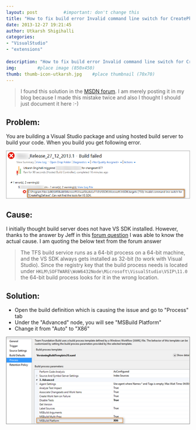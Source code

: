 ```yaml
---
layout: post          #important: don't change this
title: "How to fix build error Invalid command line switch for CreatePkgDef.exe. Can not find the tools for VS SDK"
date: 2013-12-27 19:21:45
author: Utkarsh Shigihalli
categories:
- "VisualStudio"
- "extensions"

description: "How to fix build error Invalid command line switch for CreatePkgDef.exe. Can not find the tools for VS SDK"
img:        #place image (850x450)
thumb: thumb-icon-utkarsh.jpg    #place thumbnail (70x70)
---
```

> I found this solution in the [MSDN forum](http://social.msdn.microsoft.com/Forums/vstudio/en-US/74158536-87be-4796-95d5-2b0c00ca6fc8/error-building-visual-studio-2012-vspackage-using-hosted-build?forum=TFService). I am merely posting it in my blog because I made this mistake twice and also I thought I should just document it here :-)

## Problem: ##

You are building a Visual Studio package and using hosted build server to build your code. When you build you get following error.

![image](/images/screenshots/utkarsh//2013_12_27_how_to_fix_build_Image1.png "image")

## Cause: ##

I initially thought build server does not have VS SDK installed. However, thanks to the answer by Jeff in this [forum question](http://social.msdn.microsoft.com/Forums/vstudio/en-US/74158536-87be-4796-95d5-2b0c00ca6fc8/error-building-visual-studio-2012-vspackage-using-hosted-build?forum=TFService) I was able to know the actual cause. I am quoting the below text from the forum answer

> The TFS build service runs as a 64-bit process on a 64-bit machine, and the VS SDK always gets installed as 32-bit (to work with Visual Studio). Since the registry key that the build process needs is located under `HKLM\SOFTWARE\WoW6432Node\Microsoft\VisualStudio\VSIP\11.0` the 64-bit build process looks for it in the wrong location.

## Solution: ##

*   Open the build definition which is causing the issue and go to "Process" tab 
*   Under the "Advanced" node, you will see "MSBuild Platform" 
*   Change it from "Auto" to "X86"   

![image](/images/screenshots/utkarsh//2013_12_27_how_to_fix_build_Image2.png)